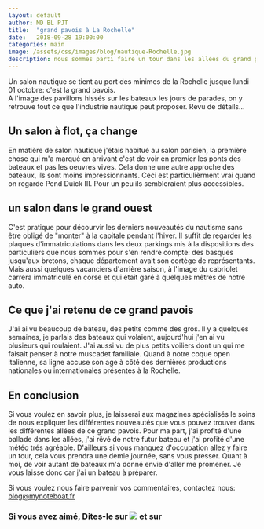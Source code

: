 ```yaml
---
layout: default
author: MD BL PJT
title:  "grand pavois à La Rochelle"
date:   2018-09-28 19:00:00
categories: main
image: /assets/css/images/blog/nautique-Rochelle.jpg
description: nous sommes parti faire un tour dans les allées du grand pavois de la Rochelle.  Retrouvez en quelques lignes nos impressions sur cette journée.
---
```

Un salon nautique se tient au port des minimes de la Rochelle jusque lundi 01 octobre: c'est la grand pavois.  
A l'image des pavillons hissés sur les bateaux les jours de parades, on y retrouve tout ce que l'industrie nautique peut proposer. Revu de détails...
<!--break-->
## Un salon à flot, ça change
En matière de salon nautique j'étais habitué au salon parisien, la première chose qui m'a marqué en arrivant c'est de voir en premier les ponts des bateaux et pas les oeuvres vives.  Cela donne une autre approche des bateaux, ils sont moins impressionnants.  Ceci est particulièrment vrai quand on regarde Pend Duick III.  Pour un peu ils sembleraient plus accessibles.  
## un salon dans le grand ouest
C'est pratique pour décourvir les derniers nouveautés du nautisme sans être obligé de "monter" à la capitale pendant l'hiver.  Il suffit de regarder les plaques d'immatriculations dans les deux parkings mis à la dispositions des particuliers que nous sommes pour s'en rendre compte: des basques jusqu'aux bretons, chaque département avait son cortège de représentants.  Mais aussi quelques vacanciers d'arrière saison, à l'image du cabriolet carrera immatriculé en corse et qui était garé à quelques mêtres de notre auto.
## Ce que j'ai retenu de ce grand pavois
J'ai ai vu beaucoup de bateau, des petits comme des gros.
Il y a quelques semaines, je parlais des bateaux qui volaient, aujourd'hui j'en ai vu plusieurs qui roulaient.  J'ai aussi vu de plus petits voiliers dont un qui me faisait penser à notre muscadet familiale.  Quand à notre coque open italienne, sa ligne accuse son age à côté des dernières productions nationales ou internationales présentes à la Rochelle.
##  En conclusion
Si vous voulez en savoir plus, je laisserai aux magazines spécialisés le soins de nous expliquer les différentes nouveautés que vous pouvez trouver dans les différentes allées de ce grand pavois.  Pour ma part, j'ai profité d'une ballade dans les allées, j'ai rêvé de notre futur bateau et j'ai profité d'une météo trés agréable.  D'ailleurs si vous manquez d'occupation allez y faire un tour, cela vous prendra une demie journée, sans vous presser.  Quant à moi, de voir autant de bateaux m'a donné envie d'aller me promener.  Je vous laisse donc car j'ai un bateau à préparer.

Si vous voulez nous faire parvenir vos commentaires, contactez nous: [blog@mynoteboat.fr](mailto:blog@mynoteboat.fr)

<H3>Si vous avez aimé, Dites-le sur <a href="https://www.facebook.com/sharer/sharer.php?u=http://www.mynoteboat.fr//main/2018/09/28/salon-nautique-a-la-rochelle.html" target="_blank" ><img src="{{ site.url }}/assets/images/facebook-icon-S.png"
           id="FB" class="socialicon"></a> et sur <a><script src="//platform.linkedin.com/in.js" type="text/javascript"> lang: fr_FR</script>
<script type="IN/Share" data-url="www.mynoteboat.fr"></script></a></H3>

